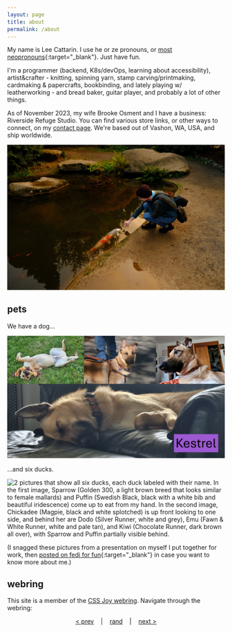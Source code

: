 ```yaml
---
layout: page
title: about
permalink: /about
---
```


My name is Lee Cattarin. I use he or ze pronouns, or [most neopronouns](https://en.pronouns.page/@lee.cattarin){:target="_blank"}. Just have fun.

I'm a programmer (backend, K8s/devOps, learning about accessibility), artist&crafter - knitting, spinning yarn, stamp carving/printmaking, cardmaking & papercrafts, bookbinding, and lately playing w/ leatherworking - and bread baker, guitar player, and probably a lot of other things.

As of November 2023, my wife Brooke Osment and I have a business: Riverside Refuge Studio. You can find various store links, or other ways to connect, on my [contact page](contact). We're based out of Vashon, WA, USA, and ship worldwide.

![A koi pond in fall afternoon light. A person in a knitted dark teal sweater crouches in front of the pond and extends hir hand towards the surface of the water. Several curious koi are arriving to see what the matter is, and one white koi has stuck its face a bit out of the water to reach toward hir hand.](assets/img/koi-pond.jpg)

## pets

We have a dog...

![4 collaged pictures of Kestrel the Malinois mutt, a big tan dog with a thick ruff and half floppy, half pointy ears. In the pictures, he rolls on his back in the grass, looks snobbily at the camera with one ear flopping, looks off to one side, and sleeps in a big leather chair.](assets/img/kestrel.png)

...and six ducks.

![2 pictures that show all six ducks, each duck labeled with their name. In the first image, Sparrow (Golden 300, a light brown breed that looks similar to female mallards) and Puffin (Swedish Black, black with a white bib and beautiful iridescence) come up to eat from my hand. In the second image, Chickadee (Magpie, black and white splotched) is up front looking to one side, and behind her are Dodo (Silver Runner, white and grey), Emu (Fawn & White Runner, white and pale tan), and Kiwi (Chocolate Runner, dark brown all over), with Sparrow and Puffin partially visible behind.](assets/img/duckies.png)

(I snagged these pictures from a presentation on myself I put together for work, then [posted on fedi for fun](https://strangeobject.space/@inherentlee/112797316612804536){:target="_blank"} in case you want to know more about me.)

## webring

This site is a member of the [CSS Joy webring](https://cs.sjoy.lol/). Navigate through the webring:

<div style="display: flex; justify-content: center;">
    <a style="margin: 0; padding: 0 1rem;" href="https://webri.ng/webring/cssjoy/previous?via=https://leecat.art">&lt; prev</a>|
    <a style="margin: 0; padding: 0 1rem;" href="https://webri.ng/webring/cssjoy/random?via=https://leecat.art">rand</a>|
    <a style="margin: 0; padding: 0 1rem;" href="https://webri.ng/webring/cssjoy/next?via=https://leecat.art">next &gt;</a>
</div>
